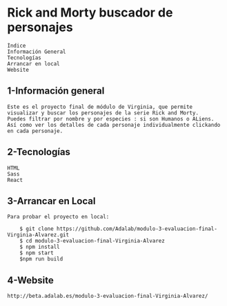 # Rick and Morty buscador de personajes
    Índice
    Información General
    Tecnologías
    Arrancar en local
    Website

## 1-Información general
    Este es el proyecto final de módulo de Virginia, que permite visualizar y buscar los personajes de la serie Rick and Morty. 
    Puedes filtrar por nombre y por especies : si son Humanos o ALiens. Así como ver los detalles de cada personaje individualmente clickando en cada personaje.

## 2-Tecnologías
    HTML
    Sass
    React

## 3-Arrancar en Local
    Para probar el proyecto en local:

        $ git clone https://github.com/Adalab/modulo-3-evaluacion-final-Virginia-Alvarez.git
        $ cd modulo-3-evaluacion-final-Virginia-Alvarez
        $ npm install
        $ npm start
        $npm run build

## 4-Website
    http://beta.adalab.es/modulo-3-evaluacion-final-Virginia-Alvarez/

## 








